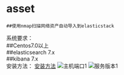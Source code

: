 # asset
    ##使用nmap扫描网络资产自动导入到elasticstack
系统要求：  
    ##Centos7.0以上  
    ##elasticsearch 7.x  
    ##kibana 7.x  
安装方法：
    [安装方法](https://github.com/netsecli/asset/blob/master/install.MD)
![主机端口1](https://github.com/netsecli/asset/blob/master/%E4%B8%BB%E6%9C%BA%E7%AB%AF%E5%8F%A3.png)
![服务版本1](https://github.com/netsecli/asset/blob/master/%E6%9C%8D%E5%8A%A1%E7%89%88%E6%9C%AC.png)

